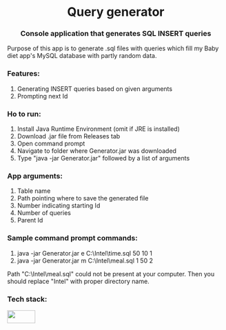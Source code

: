 <h1 align="center">Query generator</h1>
<h3 align="center">Console application that generates SQL INSERT queries</h3>

Purpose of this app is to generate .sql files with queries which fill my Baby diet app's MySQL database with partly random data.

<h3 align="left">Features:</h3>

1. Generating INSERT queries based on given arguments
2. Prompting next Id

<h3 align="left">Ho to run:</h3>

1. Install Java Runtime Environment (omit if JRE is installed)
1. Download .jar file from Releases tab
2. Open command prompt
3. Navigate to folder where Generator.jar was downloaded
4. Type "java -jar Generator.jar" followed by a list of arguments

<h3 align="left">App arguments:</h3>

1. Table name
2. Path pointing where to save the generated file
3. Number indicating starting Id
4. Number of queries
5. Parent Id

<h3 align="left">Sample command prompt commands:</h3>

1. java -jar Generator.jar e C:\Intel\time.sql 50 10 1
2. java -jar Generator.jar m C:\Intel\meal.sql 1 50 2

Path "C:\Intel\meal.sql" could not be present at your computer.
Then you should replace "Intel" with proper directory name.

<h3 align="left">Tech stack:</h3>
<img src ="https://img.shields.io/badge/Java--green" width="65" height="30"/>
